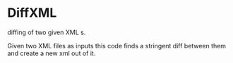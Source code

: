 # DiffXML
diffing of two given XML s.

Given two XML files as inputs this code finds a stringent diff between them and create a new xml out of it. 
